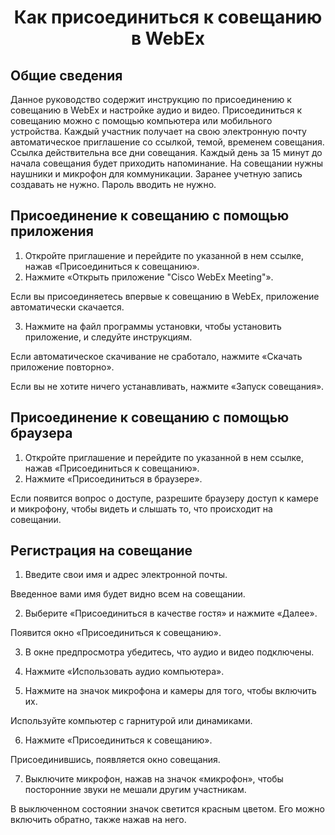 ﻿#  <p align=center> Как присоединиться к совещанию в WebEx 

## Общие сведения

Данное руководство содержит инструкцию по присоединению к совещанию в WebEx и настройке аудио и видео.
Присоединиться к совещанию можно с помощью компьютера или мобильного устройства.
Каждый участник получает на свою электронную почту автоматическое приглашение со ссылкой, темой, временем совещания.
Ссылка действительна все дни совещания.
Каждый день за 15 минут до начала совещания будет приходить напоминание. 
На совещании нужны наушники и микрофон для коммуникации.
Заранее учетную запись создавать не нужно. Пароль вводить не нужно.
 
  
## Присоединение к совещанию с помощью приложения

1. Откройте приглашение и перейдите по указанной в нем ссылке, нажав «Присоединиться к совещанию».
2. Нажмите «Открыть приложение "Cisco WebEx Meeting"».

Если вы присоединяетесь впервые к совещанию в WebEx, приложение автоматически скачается.

3. Нажмите на файл программы установки, чтобы установить приложение, и следуйте инструкциям.

Если автоматическое скачивание не сработало, нажмите «Скачать приложение повторно».

Если вы не хотите ничего устанавливать, нажмите «Запуск совещания».
  

## Присоединение к совещанию с помощью браузера

1. Откройте приглашение и перейдите по указанной в нем ссылке, нажав «Присоединиться к совещанию».
2. Нажмите «Присоединиться в браузере».
   
Если появится вопрос о доступе, разрешите браузеру доступ к камере и микрофону, чтобы видеть и слышать то, что происходит на совещании.

## Регистрация на совещание

1. Введите свои имя и адрес электронной почты.
   
Введенное вами имя будет видно всем на совещании.

2. Выберите «Присоединиться в качестве гостя» и нажмите «Далее».
    
Появится окно «Присоединиться к совещанию».

3. В окне предпросмотра убедитесь, что аудио и видео подключены.
   
4. Нажмите «Использовать аудио компьютера».
   
5. Нажмите на значок микрофона и камеры для того, чтобы включить их.
   
Используйте компьютер с гарнитурой или динамиками.

6. Нажмите «Присоединиться к совещанию». 

Присоединившись, появляется окно совещания. 

7. Выключите микрофон, нажав на значок «микрофон», чтобы посторонние звуки не мешали другим участникам.

В выключенном состоянии значок светится красным цветом. 
Его можно включить обратно, также нажав на него.

